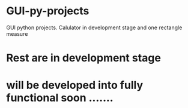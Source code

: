 # GUI-py-projects
GUI python projects. Calulator in development stage and one rectangle measure

<!--  only  AI-GUI.py   is fully functional program -->
# Rest are in development stage

# will be developed into fully functional soon ....... #

